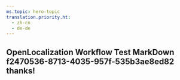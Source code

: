 ```yaml
---
ms.topic: hero-topic
translation.priority.ht: 
  - zh-cn
  - de-de
---
```

## OpenLocalization Workflow Test MarkDown f2470536-8713-4035-957f-535b3ae8ed82 thanks!

